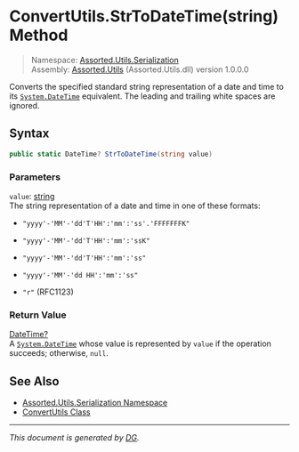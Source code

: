 ﻿# ConvertUtils.StrToDateTime(string) Method

> Namespace: [Assorted.Utils.Serialization](_toc.Assorted.Utils.md#Assorted.Utils.Serialization%20Namespace)\
> Assembly: [Assorted.Utils](_toc.Assorted.Utils.md) (Assorted.Utils.dll) version 1.0.0.0

Converts the specified standard string representation of a date and time to its [`System.DateTime`](https://docs.microsoft.com/en-us/dotnet/api/system.datetime) equivalent. The leading and trailing white spaces are ignored.

## Syntax

```csharp
public static DateTime? StrToDateTime(string value)
```

### Parameters

`value`: [string](https://docs.microsoft.com/en-us/dotnet/api/system.string)\
The string representation of a date and time in one of these formats: 

- `"yyyy'-'MM'-'dd'T'HH':'mm':'ss'.'FFFFFFFK"`

- `"yyyy'-'MM'-'dd'T'HH':'mm':'ssK"`

- `"yyyy'-'MM'-'dd'T'HH':'mm':'ss"`

- `"yyyy'-'MM'-'dd HH':'mm':'ss"`

- `"r"` (RFC1123)



### Return Value

[DateTime?](https://docs.microsoft.com/en-us/dotnet/api/system.nullable-1)\
A [`System.DateTime`](https://docs.microsoft.com/en-us/dotnet/api/system.datetime) whose value is represented by `value` if the operation succeeds; otherwise, `null`.

## See Also

- [Assorted.Utils.Serialization Namespace](_toc.Assorted.Utils.md#Assorted.Utils.Serialization%20Namespace)
- [ConvertUtils Class](Assorted.Utils.Serialization.ConvertUtils.md)

---

_This document is generated by [DG](https://github.com/Khojasteh/dg)._
